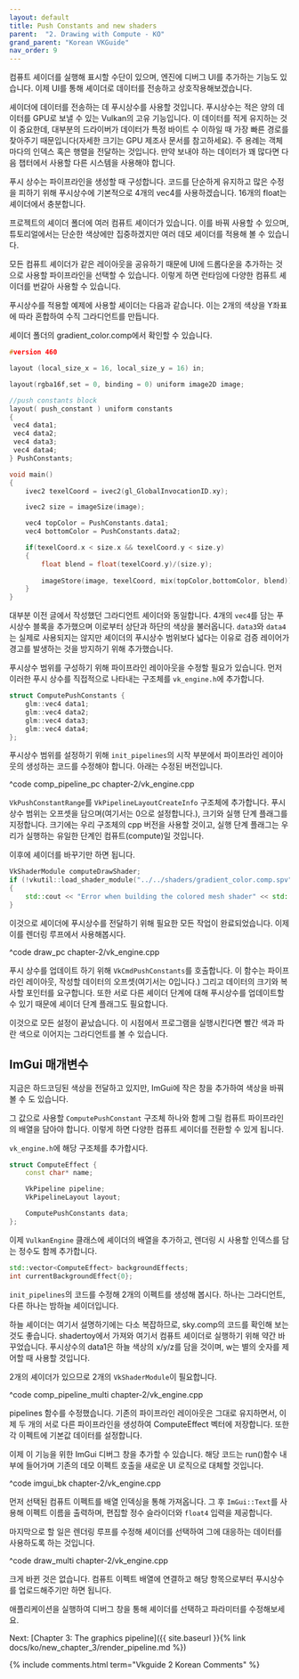 ```yaml
---
layout: default
title: Push Constants and new shaders
parent:  "2. Drawing with Compute - KO"
grand_parent: "Korean VKGuide"
nav_order: 9
---
```


컴퓨트 셰이더를 실행해 표시할 수단이 있으며, 엔진에 디버그 UI를 추가하는 기능도 있습니다. 이제 UI를 통해 셰이더로 데이터를 전송하고 상호작용해보겠습니다.

셰이더에 데이터를 전송하는 데 푸시상수를 사용할 것입니다. 푸시상수는 적은 양의 데이터를 GPU로 보낼 수 있는 Vulkan의 고유 기능입니다. 이 데이터를 적게 유지하는 것이 중요한데, 대부분의 드라이버가 데이터가 특정 바이트 수 이하일 때 가장 빠른 경로를 찾아주기 때문입니다(자세한 크기는 GPU 제조사 문서를 참고하세요). 주 용례는 객체마다의 인덱스 혹은 행렬을 전달하는 것입니다. 만약 보내야 하는 데이터가 꽤 많다면 다음 챕터에서 사용할 다른 시스템을 사용해야 합니다.

푸시 상수는 파이프라인을 생성할 때 구성합니다. 코드를 단순하게 유지하고 많은 수정을 피하기 위해 푸시상수에 기본적으로 4개의 vec4를 사용하겠습니다. 16개의 float는 셰이더에서 충분합니다.

프로젝트의 셰이더 폴더에 여러 컴퓨트 셰이더가 있습니다. 이를 바꿔 사용할 수 있으며, 튜토리얼에서는 단순한 색상에만 집중하겠지만 여러 데모 셰이더를 적용해 볼 수 있습니다.

모든 컴퓨트 셰이더가 같은 레이아웃을 공유하기 때문에 UI에 드롭다운을 추가하는 것으로 사용할 파이프라인을 선택할 수 있습니다. 이렇게 하면 런타임에 다양한 컴퓨트 셰이더를 번갈아 사용할 수 있습니다.

푸시상수를 적용할 예제에 사용할 셰이더는 다음과 같습니다. 이는 2개의 색상을 Y좌표에 따라 혼합하여 수직 그라디언트를 만듭니다.

셰이더 폴더의 gradient_color.comp에서 확인할 수 있습니다.

```c
#version 460

layout (local_size_x = 16, local_size_y = 16) in;

layout(rgba16f,set = 0, binding = 0) uniform image2D image;

//push constants block
layout( push_constant ) uniform constants
{
 vec4 data1;
 vec4 data2;
 vec4 data3;
 vec4 data4;
} PushConstants;

void main() 
{
    ivec2 texelCoord = ivec2(gl_GlobalInvocationID.xy);

	ivec2 size = imageSize(image);

    vec4 topColor = PushConstants.data1;
    vec4 bottomColor = PushConstants.data2;

    if(texelCoord.x < size.x && texelCoord.y < size.y)
    {
        float blend = float(texelCoord.y)/(size.y); 
    
        imageStore(image, texelCoord, mix(topColor,bottomColor, blend));
    }
}
```

대부분 이전 글에서 작성했던 그라디언트 셰이더와 동일합니다. 4개의 `vec4`를 담는 푸시상수 블록을 추가했으며 이로부터 상단과 하단의 색상을 불러옵니다. `data3`와 `data4`는 실제로 사용되지는 않지만 셰이더의 푸시상수 범위보다 넓다는 이유로 검증 레이어가 경고를 발생하는 것을 방지하기 위해 추가했습니다.

푸시상수 범위를 구성하기 위해 파이프라인 레이아웃을 수정할 필요가 있습니다. 먼저 이러한 푸시 상수를 직접적으로 나타내는 구조체를 `vk_engine.h`에 추가합니다.

```cpp
struct ComputePushConstants {
	glm::vec4 data1;
	glm::vec4 data2;
	glm::vec4 data3;
	glm::vec4 data4;
};
```

푸시상수 범위를 설정하기 위해 `init_pipelines`의 시작 부분에서 파이프라인 레이아웃의 생성하는 코드를 수정해야 합니다. 아래는 수정된 버전입니다.

^code comp_pipeline_pc chapter-2/vk_engine.cpp

`VkPushConstantRange`를 `VkPipelineLayoutCreateInfo` 구조체에 추가합니다. 푸시상수 범위는 오프셋을 담으며(여기서는 0으로 설정합니다.), 크기와 실행 단계 플래그를 지정합니다. 크기에는 우리 구조체의 cpp 버전을 사용할 것이고, 실행 단계 플래그는 우리가 실행하는 유일한 단계인 컴퓨트(compute)일 것입니다.

이후에 셰이더를 바꾸기만 하면 됩니다.

```cpp
VkShaderModule computeDrawShader;
if (!vkutil::load_shader_module("../../shaders/gradient_color.comp.spv", _device, &computeDrawShader))
{
	std::cout << "Error when building the colored mesh shader" << std::endl;
}
```

이것으로 셰이더에 푸시상수를 전달하기 위해 필요한 모든 작업이 완료되었습니다. 이제 이를 렌더링 루프에서 사용해봅시다.

^code draw_pc chapter-2/vk_engine.cpp

푸시 상수를 업데이트 하기 위해 `VkCmdPushConstants`를 호출합니다. 이 함수는 파이프라인 레이아웃, 작성할 데이터의 오프셋(여기서는 0입니다.) 그리고 데이터의 크기와 복사할 포인터를 요구합니다. 또한 서로 다른 셰이더 단계에 대해 푸시상수를 업데이트할 수 있기 때문에 셰이더 단계 플래그도 필요합니다.

이것으로 모든 설정이 끝났습니다. 이 시점에서 프로그램을 실행시킨다면 빨간 색과 파란 색으로 이어지는 그라디언트를 볼 수 있습니다.

## ImGui 매개변수

지금은 하드코딩된 색상을 전달하고 있지만, ImGui에 작은 창을 추가하여 색상을 바꿔볼 수 도 있습니다.

그 값으로 사용할 `ComputePushConstant` 구조체 하나와 함께 그릴 컴퓨트 파이프라인의 배열을 담아야 합니다. 이렇게 하면 다양한 컴퓨트 셰이더를 전환할 수 있게 됩니다.

`vk_engine.h`에 해당 구조체를 추가합시다.

```cpp
struct ComputeEffect {
    const char* name;

	VkPipeline pipeline;
	VkPipelineLayout layout;

	ComputePushConstants data;
};
```

이제 `VulkanEngine` 클래스에 셰이더의 배열을 추가하고, 렌더링 시 사용할 인덱스를 담는 정수도 함께 추가합니다.

```cpp
std::vector<ComputeEffect> backgroundEffects;
int currentBackgroundEffect{0};
```

`init_pipelines`의 코드를 수정해 2개의 이펙트를 생성해 봅시다. 하나는 그라디언트, 다른 하나는 밤하늘 셰이더입니다.

하늘 셰이더는 여기서 설명하기에는 다소 복잡하므로, sky.comp의 코드를 확인해 보는 것도 좋습니다. shadertoy에서 가져와 여기서 컴퓨트 셰이더로 실행하기 위해 약간 바꾸었습니다. 푸시상수의 data1은 하늘 색상의 x/y/z를 담을 것이며, w는 별의 숫자를 제어할 때 사용할 것입니다.

2개의 셰이더가 있으므로 2개의 `VkShaderModule`이 필요합니다.

^code comp_pipeline_multi chapter-2/vk_engine.cpp

pipelines 함수를 수정했습니다. 기존의 파이프라인 레이아웃은 그대로 유지하면서, 이제 두 개의 서로 다른 파이프라인을 생성하여 ComputeEffect 벡터에 저장합니다. 또한 각 이펙트에 기본값 데이터를 설정합니다.

이제 이 기능을 위한 ImGui 디버그 창을 추가할 수 있습니다. 해당 코드는 run()함수 내부에 들어가며 기존의 데모 이펙트 호출을 새로운 UI 로직으로 대체할 것입니다.

^code imgui_bk chapter-2/vk_engine.cpp

먼저 선택된 컴퓨트 이펙트를 배열 인덱싱을 통해 가져옵니다. 그 후 `ImGui::Text`를 사용해 이펙트 이름을 출력하며, 편집할 정수 슬라이더와 `float4` 입력을 제공합니다.

마지막으로 할 일은 렌더링 루프를 수정해 셰이더를 선택하여 그에 대응하는 데이터를 사용하도록 하는 것입니다.

^code draw_multi chapter-2/vk_engine.cpp

크게 바뀐 것은 없습니다. 컴퓨트 이펙트 배열에 연결하고 해당 항목으로부터 푸시상수를 업로드해주기만 하면 됩니다.

애플리케이션을 실행하여 디버그 창을 통해 셰이더를 선택하고 파라미터를 수정해보세요.

Next: [Chapter 3: The graphics pipeline]({{ site.baseurl }}{% link docs/ko/new_chapter_3/render_pipeline.md %})

{% include comments.html term="Vkguide 2 Korean Comments" %}